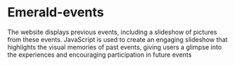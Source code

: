 # Emerald-events
The website displays previous events, including a slideshow of pictures from these events. JavaScript is used to create an engaging slideshow that highlights the visual memories of past events, giving users a glimpse into the experiences and encouraging participation in future events
